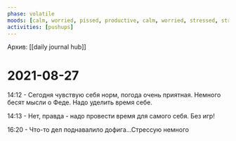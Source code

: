 ```yaml
---
phase: volatile
moods: [calm, worried, pissed, productive, calm, worried, stressed, stressed, calm, glad]
activities: [pushups]
---
```

Архив: [[daily journal hub]]
# 2021-08-27

14:12 - Сегодня чувствую себя норм, погода очень приятная. Немного бесят мысли о Феде. Надо уделить время себе.

14:13 - Нет, правда - надо провести время для самого себя. Без игр!

16:20 - Что-то дел поднавалило дофига...Стрессую немного
